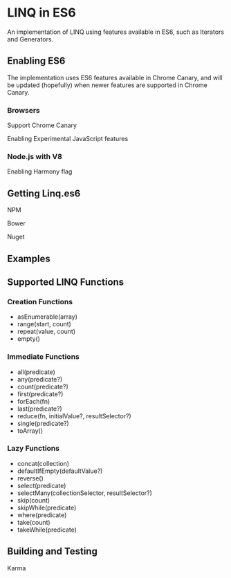 # LINQ in ES6

An implementation of LINQ using features available in ES6, such as Iterators and Generators.

## Enabling ES6

The implementation uses ES6 features available in Chrome Canary, and will be updated (hopefully) when newer features are supported in Chrome Canary.

### Browsers

Support Chrome Canary

Enabling Experimental JavaScript features

### Node.js with V8

Enabling Harmony flag

## Getting Linq.es6

NPM

Bower

Nuget

## Examples

## Supported LINQ Functions

### Creation Functions

* asEnumerable(array)
* range(start, count)
* repeat(value, count)
* empty()

### Immediate Functions

* all(predicate)
* any(predicate?)
* count(predicate?)
* first(predicate?)
* forEach(fn)
* last(predicate?)
* reduce(fn, initialValue?, resultSelector?)
* single(predicate?)
* toArray()

### Lazy Functions

* concat(collection)
* defaultIfEmpty(defaultValue?)
* reverse()
* select(predicate)
* selectMany(collectionSelector, resultSelector?)
* skip(count)
* skipWhile(predicate)
* where(predicate)
* take(count)
* takeWhile(predicate)

## Building and Testing

Karma